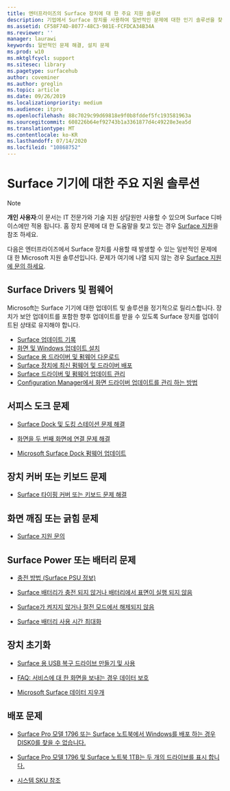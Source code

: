 ```yaml
---
title: 엔터프라이즈의 Surface 장치에 대 한 주요 지원 솔루션
description: 기업에서 Surface 장치를 사용하여 일반적인 문제에 대한 인기 솔루션을 찾습니다.
ms.assetid: CF58F74D-8077-48C3-981E-FCFDCA34B34A
ms.reviewer: ''
manager: laurawi
keywords: 일반적인 문제 해결, 설치 문제
ms.prod: w10
ms.mktglfcycl: support
ms.sitesec: library
ms.pagetype: surfacehub
author: coveminer
ms.author: greglin
ms.topic: article
ms.date: 09/26/2019
ms.localizationpriority: medium
ms.audience: itpro
ms.openlocfilehash: 88c7029c99d69818e9f0b8fddef5fc193581963a
ms.sourcegitcommit: 608226b64ef92743b1a3361877d4c49228e3ea5d
ms.translationtype: MT
ms.contentlocale: ko-KR
ms.lasthandoff: 07/14/2020
ms.locfileid: "10868752"
---
```

# Surface 기기에 대한 주요 지원 솔루션

> [!Note]
> **개인 사용자**:이 문서는 IT 전문가와 기술 지원 상담원만 사용할 수 있으며 Surface 디바이스에만 적용 됩니다. 홈 장치 문제에 대 한 도움말을 찾고 있는 경우 [Surface 지원](contact-surface-support.md?tabs=online)을 참조 하세요.

다음은 엔터프라이즈에서 Surface 장치를 사용할 때 발생할 수 있는 일반적인 문제에 대 한 Microsoft 지원 솔루션입니다. 문제가 여기에 나열 되지 않는 경우 [Surface 지원에 문의 하세요](contact-surface-support.md?tabs=online).

## Surface Drivers 및 펌웨어

Microsoft는 Surface 기기에 대한 업데이트 및 솔루션을 정기적으로 릴리스합니다. 장치가 보안 업데이트를 포함한 향후 업데이트를 받을 수 있도록 Surface 장치를 업데이트된 상태로 유지해야 합니다.

- [Surface 업데이트 기록](https://www.microsoft.com/surface/support/install-update-activate/surface-update-history)
- [화면 및 Windows 업데이트 설치](https://www.microsoft.com/surface/support/performance-and-maintenance/install-software-updates-for-surface?os=windows-10&=undefined)
- [Surface 용 드라이버 및 펌웨어 다운로드](https://support.microsoft.com/help/4023482)
- [Surface 장치에 최신 펌웨어 및 드라이버 배포](https://docs.microsoft.com/surface/deploy-the-latest-firmware-and-drivers-for-surface-devices)
- [Surface 드라이버 및 펌웨어 업데이트 관리](https://docs.microsoft.com/surface/manage-surface-pro-3-firmware-updates)
- [Configuration Manager에서 화면 드라이버 업데이트를 관리 하는 방법](https://support.microsoft.com/help/4098906)

## 서피스 도크 문제

- [Surface Dock 및 도킹 스테이션 문제 해결](https://support.microsoft.com/help/4023468/surface-troubleshoot-surface-dock-and-docking-stations)

- [화면을 두 번째 화면에 연결 문제 해결](https://support.microsoft.com/help/4023496)

- [Microsoft Surface Dock 펌웨어 업데이트](https://docs.microsoft.com/surface/surface-dock-updater)

## 장치 커버 또는 키보드 문제

- [Surface 타이핑 커버 또는 키보드 문제 해결](https://www.microsoft.com/surface/support/hardware-and-drivers/troubleshoot-surface-keyboards)

## 화면 깨짐 또는 긁힘 문제

- [Surface 지원 문의](contact-surface-support.md?tabs=online)

## Surface Power 또는 배터리 문제

- [충전 방법 (Surface PSU 정보)](https://support.microsoft.com/help/4023496)

- [Surface 배터리가 충전 되지 않거나 배터리에서 표면이 실행 되지 않음](https://support.microsoft.com/help/4023536)

- [Surface가 켜지지 않거나 절전 모드에서 해제되지 않음](https://support.microsoft.com/help/4023537)

- [Surface 배터리 사용 시간 최대화](https://support.microsoft.com/help/4483194)

## 장치 초기화

- [Surface 용 USB 복구 드라이브 만들기 및 사용](https://support.microsoft.com/help/4023512)

- [FAQ: 서비스에 대 한 화면을 보내는 경우 데이터 보호](https://support.microsoft.com/help/4023508)

- [Microsoft Surface 데이터 지우개](https://docs.microsoft.com/surface/microsoft-surface-data-eraser)

## 배포 문제

- [Surface Pro 모델 1796 또는 Surface 노트북에서 Windows를 배포 하는 경우 DISK0를 찾을 수 없습니다.](https://support.microsoft.com/help/4046108)

- [Surface Pro 모델 1796 및 Surface 노트북 1TB는 두 개의 드라이브를 표시 합니다.](https://support.microsoft.com/help/4046105)

- [시스템 SKU 참조](https://docs.microsoft.com/surface/surface-system-sku-reference)
